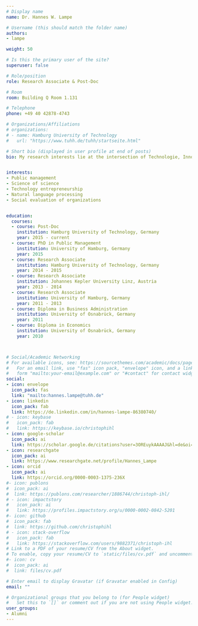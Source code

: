 ```yaml
---
# Display name
name: Dr. Hannes W. Lampe

# Username (this should match the folder name)
authors:
- lampe

weight: 50

# Is this the primary user of the site?
superuser: false

# Role/position
role: Research Associate & Post-Doc

# Room
room: Building Q Room 1.131

# Telephone
phone: +49 40 42878-4743

# Organizations/Affiliations
# organizations:
# - name: Hamburg University of Technology
#   url: "https://www.tuhh.de/tuhh/startseite.html"

# Short bio (displayed in user profile at end of posts)
bio: My research interests lie at the intersection of Technologie, Innovation and Entrepreneurhip (TIE) and Public and Nonprofit Management (PNP).


interests:
- Public management
- Science of science
- Technology entrepreneurship
- Natural language processing
- Social evaluation of organizations


education:
  courses:
  - course: Post-Doc
    institution: Hamburg University of Technology, Germany
    year: 2015 - current
  - course: PhD in Public Management
    institution: University of Hamburg, Germany
    year: 2015
  - course: Research Associate
    institution: Hamburg University of Technology, Germany
    year: 2014 - 2015
  - course: Research Associate
    institution: Johannes Kepler University Linz, Austria
    year: 2013 - 2014
  - course: Research Associate
    institution: University of Hamburg, Germany
    year: 2011 - 2013
  - course: Diploma in Business Administration
    institution: University of Osnabrück, Germany
    year: 2011
  - course: Diploma in Economics
    institution: University of Osnabrück, Germany
    year: 2010



# Social/Academic Networking
# For available icons, see: https://sourcethemes.com/academic/docs/page-builder/#icons
#   For an email link, use "fas" icon pack, "envelope" icon, and a link in the
#   form "mailto:your-email@example.com" or "#contact" for contact widget.
social:
- icon: envelope
  icon_pack: fas
  link: "mailto:hannes.lampe@tuhh.de"
- icon: linkedin
  icon_pack: fab
  link: https://de.linkedin.com/in/hannes-lampe-86380740/
# - icon: keybase
#   icon_pack: fab
#   link: https://keybase.io/christophihl
- icon: google-scholar
  icon_pack: ai
  link: https://scholar.google.de/citations?user=3OREuykAAAAJ&hl=de&oi=ao
- icon: researchgate
  icon_pack: ai
  link: https://www.researchgate.net/profile/Hannes_Lampe
- icon: orcid
  icon_pack: ai
  link: https://orcid.org/0000-0003-1375-236X
#- icon: publons
#  icon_pack: ai
#  link: https://publons.com/researcher/1886744/christoph-ihl/
# - icon: impactstory
#   icon_pack: ai
#   link: https://profiles.impactstory.org/u/0000-0002-0842-5201
#- icon: github
#  icon_pack: fab
#  link: https://github.com/christophihl
# - icon: stack-overflow
#   icon_pack: fab
#   link: https://stackoverflow.com/users/9882371/christoph-ihl
# Link to a PDF of your resume/CV from the About widget.
# To enable, copy your resume/CV to `static/files/cv.pdf` and uncomment the lines below.
#- icon: cv
#  icon_pack: ai
#  link: files/cv.pdf

# Enter email to display Gravatar (if Gravatar enabled in Config)
email: ""

# Organizational groups that you belong to (for People widget)
#   Set this to `[]` or comment out if you are not using People widget.
user_groups:
- Alumni
---
```

